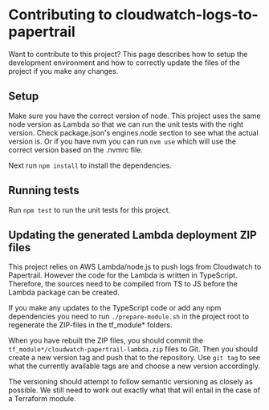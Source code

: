 # Contributing to cloudwatch-logs-to-papertrail

Want to contribute to this project? This page describes how to setup the development environment and how to correctly update the files of the project if you make any changes.

## Setup

Make sure you have the correct version of node. This project uses the same node version as Lambda so that we can run the unit tests with the right version. Check package.json's engines.node section to see what the actual version is. Or if you have nvm you can run `nvm use` which will use the correct version based on the .nvmrc file.

Next run `npm install` to install the dependencies.

## Running tests

Run `npm test` to run the unit tests for this project.

## Updating the generated Lambda deployment ZIP files

This project relies on AWS Lambda/node.js to push logs from Cloudwatch to Papertrail. However the code for the Lambda is written in TypeScript. Therefore, the sources need to be compiled from TS to JS before the Lambda package can be created.

If you make any updates to the TypeScript code or add any npm dependencies you need to run `./prepare-module.sh` in the project root to regenerate the ZIP-files in the tf_module* folders. 

When you have rebuilt the ZIP files, you should commit the `tf_module*/cloudwatch-papertrail-lambda.zip` files to Git. Then you should create a new version tag and push that to the repository. Use `git tag` to see what the currently available tags are and choose a new version accordingly.

The versioning should attempt to follow semantic versioning as closely as possible. We still need to work out exactly what that will entail in the case of a Terraform module.

